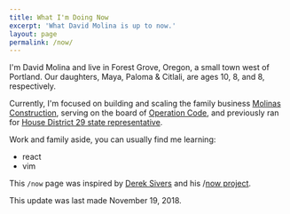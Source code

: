 ```yaml
---
title: What I'm Doing Now
excerpt: 'What David Molina is up to now.'
layout: page
permalink: /now/
---
```


I'm David Molina and live in Forest Grove, Oregon, a small town west of Portland. Our daughters, Maya, Paloma & Citlali, are ages 10, 8, and 8, respectively.

Currently, I'm focused on building and scaling the family business [Molinas Construction](https://www.molinas.co), serving on the board of [Operation Code](https://operationcode.org/), and previously ran for [House District 29 state representative](https://www.molinafororegon.com/).

Work and family aside, you can usually find me learning:
- react
- vim

This `/now` page was inspired by [Derek Sivers](https://sivers.org/) and his /[now project](https://sivers.org/nowff).

This update was last made November 19, 2018.
